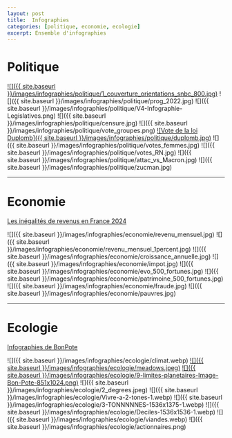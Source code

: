 ```yaml
---
layout: post
title:  Infographies
categories: [politique, economie, ecologie]
excerpt: Ensemble d'infographies
---
```

# Politique

[![]({{ site.baseurl }}/images/infographies/politique/1_couverture_orientations_snbc_800.jpg)](https://presidentielle2022.theshifters.org/decryptage/)
![]({{ site.baseurl }}/images/infographies/politique/prog_2022.jpg)
![]({{ site.baseurl }}/images/infographies/politique/V4-Infographie-Legislatives.png)
![]({{ site.baseurl }}/images/infographies/politique/censure.jpg)
![]({{ site.baseurl }}/images/infographies/politique/vote_groupes.png)
[![Vote de la loi Duplomb]({{ site.baseurl }}/images/infographies/politique/duplomb.jpg)]((https://www.generations-futures.fr/actualites/pour-contre-duplomb/))
![]({{ site.baseurl }}/images/infographies/politique/votes_femmes.jpg)
![]({{ site.baseurl }}/images/infographies/politique/votes_RN.jpg)
![]({{ site.baseurl }}/images/infographies/politique/attac_vs_Macron.jpg)
![]({{ site.baseurl }}/images/infographies/politique/zucman.jpg)

----
# Economie

[Les inégalités de revenus en France 2024](https://elucid.media/analyse-graphique/inegalites-revenus-france/inegalites-macron-novembre-2024-exploser-revenus-ultra-riches)

![]({{ site.baseurl }}/images/infographies/economie/revenu_mensuel.jpg)
![]({{ site.baseurl }}/images/infographies/economie/revenu_mensuel_1percent.jpg)
![]({{ site.baseurl }}/images/infographies/economie/croissance_annuelle.jpg)
![]({{ site.baseurl }}/images/infographies/economie/impot.jpg)
![]({{ site.baseurl }}/images/infographies/economie/evo_500_fortunes.jpg)
![]({{ site.baseurl }}/images/infographies/economie/patrimoine_500_fortunes.jpg)
![]({{ site.baseurl }}/images/infographies/economie/fraude.jpg)
![]({{ site.baseurl }}/images/infographies/economie/pauvres.jpg)

----
# Ecologie

[Infographies de BonPote](https://bonpote.com/infographies/)

![]({{ site.baseurl }}/images/infographies/ecologie/climat.webp)
[![]({{ site.baseurl }}/images/infographies/ecologie/meadows.jpeg)](https://www.resilience.org/stories/2025-05-20/limits-to-growth-was-right-about-collapse/)
[![]({{ site.baseurl }}/images/infographies/ecologie/9-limites-planetaires-Image-Bon-Pote-851x1024.png)](https://bonpote.com/la-7e-limite-planetaire-est-officiellement-depassee-lacidification-des-oceans/)
![]({{ site.baseurl }}/images/infographies/ecologie/2_degrees.jpeg)
![]({{ site.baseurl }}/images/infographies/ecologie/Vivre-a-2-tones-1.webp)
![]({{ site.baseurl }}/images/infographies/ecologie/3-TONNNNNES-1536x1375-1.webp)
![]({{ site.baseurl }}/images/infographies/ecologie/Deciles-1536x1536-1.webp)
![]({{ site.baseurl }}/images/infographies/ecologie/viandes.webp)
![]({{ site.baseurl }}/images/infographies/ecologie/actionnaires.png)
